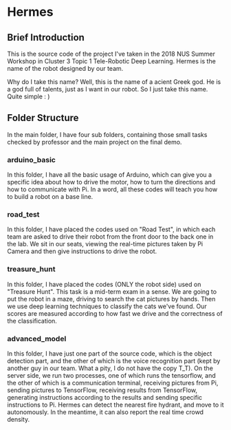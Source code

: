 # Hermes
## Brief Introduction
This is the source code of the project I've taken in the 2018 NUS Summer Workshop in Cluster 3 Topic 1 Tele-Robotic Deep Learning. Hermes is the name of the robot designed by our team.

Why do I take this name? Well, this is the name of a acient Greek god. He is a god full of talents, just as I want in our robot. So I just take this name. Quite simple : )

## Folder Structure
In the main folder, I have four sub folders, containing those small tasks checked by professor and the main project on the final demo.

### arduino_basic
In this folder, I have all the basic usage of Arduino, which can give you a specific idea about how to drive the motor, how to turn the directions and how to communicate with Pi. In a word, all these codes will teach you how to build a robot on a base line.

### road_test
In this folder, I have placed the codes used on "Road Test", in which each team are asked to drive their robot from the front door to the back one in the lab. We sit in our seats, viewing the real-time pictures taken by Pi Camera and then give instructions to drive the robot.

### treasure_hunt
In this folder, I have placed the codes (ONLY the robot side) used on "Treasure Hunt". This task is a mid-term exam in a sense. We are going to put the robot in a maze, driving to search the cat pictures by hands. Then we use deep learning techniques to classify the cats we've found. Our scores are measured according to how fast we drive and the correctness of the classification.

### advanced_model
In this folder, I have just one part of the source code, which is the object detection part, and the other of which is the voice recognition part (kept by another guy in our team. What a pity, I do not have the copy T_T). On the server side, we run two processes, one of which runs the tensorflow, and the other of which is a communication terminal, receiving pictures from Pi, sending pictures to TensorFlow, receiving results from TensorFlow, generating instructions according to the results and sending specific instructions to Pi. Hermes can detect the nearest fire hydrant, and move to it autonomously. In the meantime, it can also report the real time crowd density.